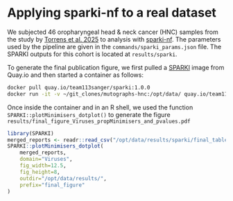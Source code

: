# Applying sparki-nf to a real dataset

We subjected 46 oropharyngeal head & neck cancer (HNC) samples from the study by [Torrens et al. 2025](https://www.nature.com/articles/s41588-025-02134-0) to analysis with [sparki-nf](https://github.com/team113sanger/sparki-nf). The parameters used by the pipeline are given in the `commands/sparki_params.json` file. The SPARKI outputs for this cohort is located at `results/sparki`.

To generate the final publication figure, we first pulled a [SPARKI](https://github.com/team113sanger/sparki) image from Quay.io and then started a container as follows:
```bash
docker pull quay.io/team113sanger/sparki:1.0.0
docker run -it -v ~/git_clones/mutographs-hnc:/opt/data/ quay.io/team113sanger/sparki:1.0.0
```

Once inside the container and in an R shell, we used the function `SPARKI::plotMinimisers_dotplot()` to generate the figure `results/final_figure_Viruses_propMinimisers_and_pvalues.pdf`
```R
library(SPARKI)
merged_reports <- readr::read_csv("/opt/data/results/sparki/final_table_with_pvalues.csv")
SPARKI::plotMinimisers_dotplot(
    merged_reports,
    domain="Viruses",
    fig_width=12.5,
    fig_height=8,
    outdir="/opt/data/results/",
    prefix="final_figure"
)
```